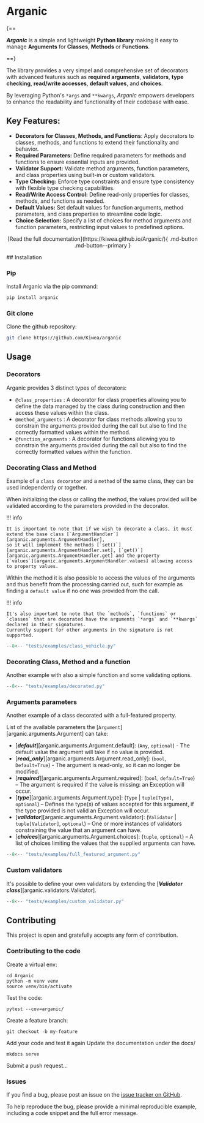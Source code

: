 # Arganic

{==

***Arganic*** is a simple and lightweight **Python library** making it easy to manage **Arguments** for **Classes**, **Methods** or **Functions**.

==}

The library provides a very simpel and comprehensive set of decorators with advanced features such as
**required arguments**, **validators**, **type checking**,
**read/write accesses**, **default values**, and **choices**.

By leveraging Python's `*args` and `**kwargs`, *Arganic*
empowers developers to enhance the readability and functionality of
their codebase with ease.

## Key Features:

 - **Decorators for Classes, Methods, and Functions**: Apply decorators to classes, methods, and functions to extend their functionality and behavior.
 - **Required Parameters:** Define required parameters for methods and functions to ensure essential inputs are provided.
 - **Validator Support:** Validate method arguments, function parameters, and class properties using built-in or custom validators.
 - **Type Checking:** Enforce type constraints and ensure type consistency with flexible type checking capabilities.
 - **Read/Write Access Control:** Define read-only properties for classes, methods, and functions as needed.
 - **Default Values:** Set default values for function arguments, method parameters, and class properties to streamline code logic.
 - **Choice Selection:** Specify a list of choices for method arguments and function parameters, restricting input values to predefined options.

<p style="text-align: center" markdown>
 [Read the full documentation](https://kiwea.github.io/Arganic/){ .md-button .md-button--primary }
</p>
## Installation

### Pip

Install Arganic via the pip command:

``` bash
pip install arganic
```

### Git clone

Clone the github repository:

``` bash
git clone https://github.com/Kiwea/arganic
```

## Usage

### Decorators

Arganic provides 3 distinct types of decorators:

 - `@class_properties` : A decorator for class properties allowing you to define the data managed by the class during construction and then access these values within the class.
 - `@method_arguments` : A decorator for class methods allowing you to constrain the arguments provided during the call but also to find the correctly formatted values within the method.
 - `@function_arguments` : A decorator for functions allowing you to constrain the arguments provided during the call but also to find the correctly formatted values within the function.

### Decorating Class and Method

Example of a `class decorator` and a `method` of the same class, they can be used independently or together.

When initializing the class or calling the method, the values provided will be validated according to the parameters provided in the decorator.

!!! info

    It is important to note that if we wish to decorate a class, it must extend the base class [`ArgumentHandler`][arganic.arguments.ArgumentHandler],
    so it will implement the methods [`set()`][arganic.arguments.ArgumentHandler.set], [`get()`][arganic.arguments.ArgumentHandler.get] and the property
    [`values`][arganic.arguments.ArgumentHandler.values] allowing access to property values.

Within the method it is also possible to access the values of the arguments and thus benefit from the processing carried out, such for example as finding
a `default value` if no one was provided from the call.

!!! info

    It's also important to note that the `methods`, `functions` or `classes` that are decorated have the arguments `*args` and `**kwargs` declared in their signatures. 
    Currently support for other arguments in the signature is not supported.

``` py title="A simple Vehicle class decorated with three properties, and his decorated method drive() ." linenums="1" hl_lines="9-22 34-41"
--8<-- "tests/examples/class_vehicle.py"
```

### Decorating Class, Method and a function

Another example with also a simple function and some validating options.

``` py title="Another full-featured example decorating Class, Method and Function." linenums="1" hl_lines="18-40 50-69 74-82"
--8<-- "tests/examples/decorated.py"
```

### Arguments parameters

Another example of a class decorated with a full-featured property.

List of the available parameters the [`Argument`][arganic.arguments.Argument] can take:

 - [***default***][arganic.arguments.Argument.default]: (`Any`, `optional`) - The default value the argument will take if no value is provided.
 - [***read_only***][arganic.arguments.Argument.read_only]: (`bool`, `Default=True`) - The argument is read-only, so it can no longer be modified.
 - [***required***][arganic.arguments.Argument.required]: (`bool`, `default=True`) – The argument is required if the value is missing: an Exception will occur.
 - [***type***][arganic.arguments.Argument.type]: (`Type` | `tuple[Type]`, `optional`) – Defines the type(s) of values accepted for this argument, if the type provided is not valid an Exception will occur.
 - [***validator***][arganic.arguments.Argument.validator]: (`Validator` | `tuple[Validator]`, `optional`) – One or more instances of validators constraining the value that an argument can have.
 - [***choices***][arganic.arguments.Argument.choices]: (`tuple`, `optional`) – A list of choices limiting the values that the supplied arguments can have.

``` py title="Full featured argument.." linenums="1" hl_lines="6-15"
--8<-- "tests/examples/full_featured_argument.py"
```

### Custom validators

It's possible to define your own validators by extending the [***Validator class***][arganic.validators.Validator].

``` py title="A custom validator example." linenums="1" hl_lines="5-12 15-24"
--8<-- "tests/examples/custom_validator.py"
```

## Contributing

This project is open and gratefully accepts any form of contribution.

### Contributing to the code

Create a virtual env:

    cd Arganic
    python -m venv venv
    source venv/bin/activate

Test the code:

    pytest --cov=arganic/

Create a feature branch:

    git checkout -b my-feature

Add your code and test it again
Update the documentation under the docs/

    mkdocs serve

Submit a push request...

### Issues

If you find a bug, please post an issue on the [issue tracker on GitHub](https://github.com/Kiwea/Arganic/issues).

To help reproduce the bug, please provide a minimal reproducible example, including a code snippet and the full error message.
